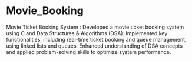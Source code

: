 # Movie_Booking
Movie Ticket Booking System :
Developed a movie ticket booking system using C and Data Structures & Algorithms (DSA).
Implemented key functionalities, including real-time ticket booking and queue management, using linked lists and queues.
Enhanced understanding of DSA concepts and applied problem-solving skills to optimize system performance.
